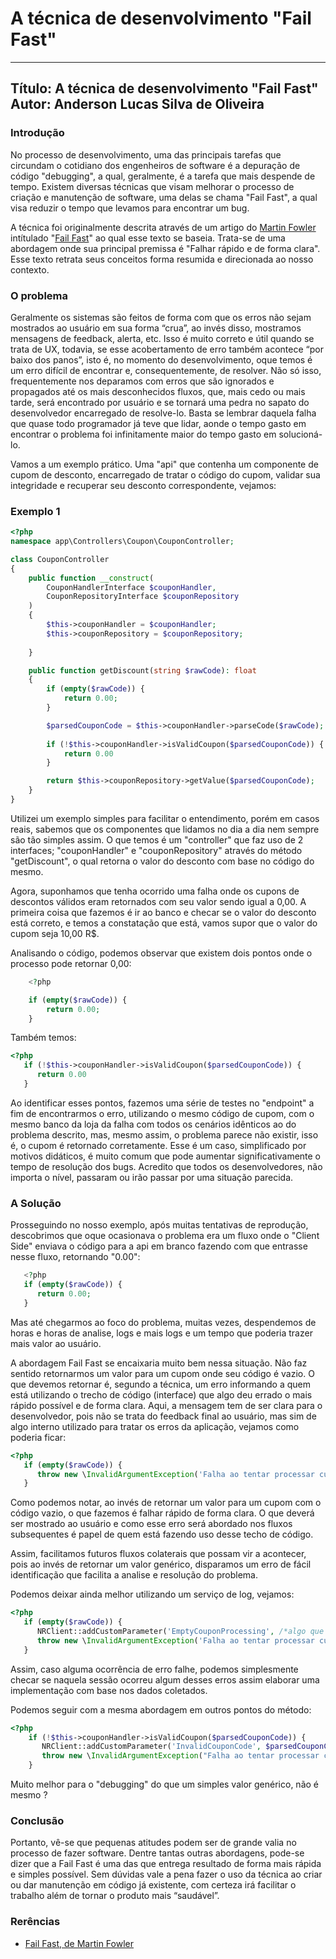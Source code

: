 # A técnica de desenvolvimento "Fail Fast"

---
Título: A técnica de desenvolvimento "Fail Fast"
Autor: Anderson Lucas Silva de Oliveira
---

### Introdução
No processo de desenvolvimento, uma das principais tarefas que circundam o cotidiano dos engenheiros de software é a depuração de código "debugging", a qual, geralmente, é a tarefa que mais despende de tempo. Existem diversas técnicas que visam melhorar o processo de criação e manutenção de software, uma delas se chama "Fail Fast", a qual visa reduzir o tempo que levamos para encontrar um bug.

A técnica foi originalmente descrita através de um artigo do [Martin Fowler](https://pt.wikipedia.org/wiki/Martin_Fowler) intítulado "[Fail Fast](https://www.martinfowler.com/ieeeSoftware/failFast.pdf)" ao qual esse texto se baseia. Trata-se de uma abordagem onde sua principal premissa é "Falhar rápido e de forma clara". Esse texto retrata seus conceitos forma resumida e direcionada ao nosso contexto.

### O problema

Geralmente os sistemas são feitos de forma com que os erros não sejam mostrados ao usuário em sua forma “crua”, ao invés disso, mostramos mensagens de feedback, alerta, etc. Isso é muito correto e útil quando se trata de UX, todavia, se esse acobertamento de erro também acontece “por baixo dos panos”, isto é, no momento do desenvolvimento, oque temos é um erro difícil de encontrar e, consequentemente, de resolver. Não só isso, frequentemente nos deparamos com erros que são ignorados e propagados até os mais desconhecidos fluxos, que, mais cedo ou mais tarde, será encontrado por usuário e se tornará uma pedra no sapato do desenvolvedor encarregado de resolve-lo. Basta se lembrar daquela falha que quase todo programador já teve que lidar, aonde o tempo gasto em encontrar o problema foi infinitamente maior do tempo gasto em solucioná-lo.


Vamos a um exemplo prático. Uma "api" que contenha um componente de cupom de desconto, encarregado de tratar o código do cupom, validar sua integridade e recuperar seu desconto correspondente, vejamos:

### Exemplo 1 

```php
<?php
namespace app\Controllers\Coupon\CouponController;

class CouponController
{   
    public function __construct(
        CouponHandlerInterface $couponHandler, 
        CouponRepositoryInterface $couponRepository
    )
    {
        $this->couponHandler = $couponHandler;
        $this->couponRepository = $couponRepository;
        
    }

    public function getDiscount(string $rawCode): float
    {
        if (empty($rawCode)) {
            return 0.00;
        }

        $parsedCouponCode = $this->couponHandler->parseCode($rawCode);
        
        if (!$this->couponHandler->isValidCoupon($parsedCouponCode)) {
        	return 0.00
        }

        return $this->couponRepository->getValue($parsedCouponCode);
    }
}
```

Utilizei um exemplo simples para facilitar o entendimento, porém em casos reais, sabemos que os componentes que lidamos no dia a dia nem sempre são tão simples assim. O que temos é um "controller" que faz uso de 2 interfaces; "couponHandler" e "couponRepository" através do método "getDiscount", o qual retorna o valor do desconto com base no código do mesmo.

Agora, suponhamos que tenha ocorrido uma falha onde os cupons de descontos válidos eram retornados com seu valor sendo igual a 0,00. A primeira coisa que fazemos é ir ao banco e checar se o valor do desconto está correto, e temos a constatação que está, vamos supor que o valor do cupom seja 10,00 R$.

Analisando o código, podemos observar que existem dois pontos onde o processo pode retornar 0,00:


```php
	<?php 

	if (empty($rawCode)) {
        return 0.00;
    }
```

Também temos:

```php
<?php
   if (!$this->couponHandler->isValidCoupon($parsedCouponCode)) {
      return 0.00
   }
```

Ao identificar esses pontos, fazemos uma série de testes no "endpoint" a fim de encontrarmos o erro, utilizando o mesmo código de cupom, com o mesmo banco da loja da falha com todos os cenários idênticos ao do problema descrito, mas, mesmo assim, o problema parece não existir, isso é, o cupom é retornado corretamente. Esse é um caso, simplificado por motivos didáticos, é muito comum que pode aumentar significativamente o tempo de resolução dos bugs. Acredito que todos os desenvolvedores, não importa o nível, passaram ou irão passar por uma situação parecida.

### A Solução

Prosseguindo no nosso exemplo, após muitas tentativas de reprodução, descobrimos que oque ocasionava o problema era um fluxo onde o "Client Side" enviava o código para a api em branco fazendo com que entrasse nesse fluxo, retornando "0.00":  


```php
   <?php 
   if (empty($rawCode)) {
      return 0.00;
   }
```

Mas até chegarmos ao foco do problema, muitas vezes, despendemos de horas e horas de analise, logs e mais logs e um tempo que poderia trazer mais valor ao usuário.

A abordagem Fail Fast se encaixaria muito bem nessa situação. Não faz sentido retornarmos um valor para um cupom onde seu código é vazio. O que devemos retornar é, segundo a técnica, um erro informando a quem está utilizando o trecho de código (interface) que algo deu errado o mais rápido possível e de forma clara. Aqui, a mensagem tem de ser clara para o desenvolvedor, pois não se trata do feedback final ao usuário, mas sim de algo interno utilizado para tratar os erros da aplicação, vejamos como poderia ficar:

```php
<?php
   if (empty($rawCode)) {
      throw new \InvalidArgumentException('Falha ao tentar processar cupom com o código vazio', 404).
   }
```

Como podemos notar, ao invés de retornar um valor para um cupom com o código vazio, o que fazemos é falhar rápido de forma clara. O que deverá ser mostrado ao usuário e como esse erro será abordado nos fluxos subsequentes é papel de quem está fazendo uso desse techo de código.

Assim, facilitamos futuros fluxos colaterais que possam vir a acontecer, pois ao invés de retornar um valor genérico, disparamos um erro de fácil identificação que facilita a analise e resolução do problema.

Podemos deixar ainda melhor utilizando um serviço de log, vejamos:

```php
<?php
   if (empty($rawCode)) {
      NRClient::addCustomParameter('EmptyCouponProcessing', /*algo que identifique a sessão vigente*/);
      throw new \InvalidArgumentException('Falha ao tentar processar cupom com o código vazio', 404);
   }

```

Assim, caso alguma ocorrência de erro falhe, podemos simplesmente checar se naquela sessão ocorreu algum desses erros assim elaborar uma implementação com base nos dados coletados.

Podemos seguir com a mesma abordagem em outros pontos do método:

```php
<?php
    if (!$this->couponHandler->isValidCoupon($parsedCouponCode)) {
       NRClient::addCustomParameter('InvalidCouponCode', $parsedCouponCode);
       throw new \InvalidArgumentException("Falha ao tentar processar cupom inválido {$parsedCouponCode}", 404);
    }

```

Muito melhor para o "debugging" do que um simples valor genérico, não é mesmo ?

### Conclusão

Portanto, vê-se que pequenas atitudes podem ser de grande valia no processo de fazer software. Dentre tantas outras abordagens, pode-se dizer que a Fail Fast é uma das que entrega resultado de forma mais rápida e simples possível. Sem dúvidas vale a pena fazer o uso da técnica ao criar ou dar manutenção em código já existente, com certeza irá facilitar o trabalho além de tornar o produto mais “saudável”.

### Rerências

- [Fail Fast, de Martin Fowler](https://www.martinfowler.com/ieeeSoftware/failFast.pdf) 







